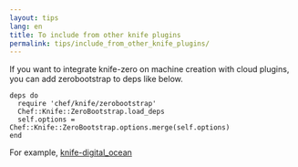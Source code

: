 ```yaml
---
layout: tips
lang: en
title: To include from other knife plugins
permalink: tips/include_from_other_knife_plugins/
---
```


If you want to integrate knife-zero on machine creation with cloud plugins, you can add zerobootstrap to deps like below.

```
deps do
  require 'chef/knife/zerobootstrap'
  Chef::Knife::ZeroBootstrap.load_deps
  self.options = Chef::Knife::ZeroBootstrap.options.merge(self.options)
end
```

For example, [knife-digital_ocean](https://github.com/higanworks/knife-digital_ocean/blob/79_merge_zero_bootstrap_options/lib/chef/knife/digital_ocean_droplet_create.rb)
